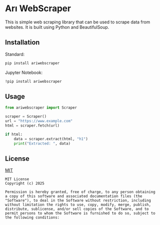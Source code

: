# Arı WebScraper

This is simple web scraping library that can be used to scrape data from websites. It is built using Python and BeautifulSoup.

## Installation
Standard:
```bash
pip install ariwebscraper
```
Jupyter Notebook:
```bash
!pip install ariwebscraper
```

## Usage
```python
from ariwebscraper import Scraper

scraper = Scraper()
url = "https://www.example.com"
html = scraper.fetch(url)

if html:
    data = scraper.extract(html, "h1")
    print("Extracted: ", data)
```

## License
[MIT](https://choosealicense.com/licenses/mit/)
```
MIT License
Copyright (c) 2025

Permission is hereby granted, free of charge, to any person obtaining a copy of this software and associated documentation files (the "Software"), to deal in the Software without restriction, including without limitation the rights to use, copy, modify, merge, publish, distribute, sublicense, and/or sell copies of the Software, and to permit persons to whom the Software is furnished to do so, subject to the following conditions:
```
